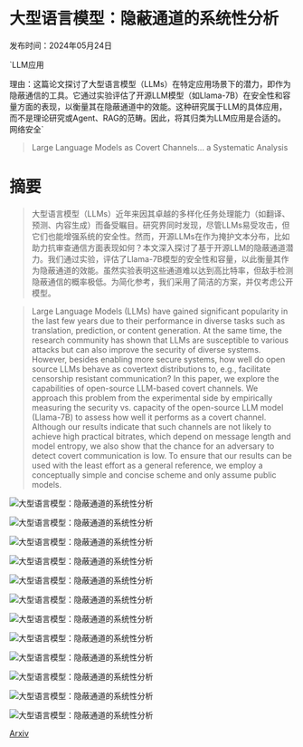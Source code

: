# 大型语言模型：隐蔽通道的系统性分析

发布时间：2024年05月24日

`LLM应用

理由：这篇论文探讨了大型语言模型（LLMs）在特定应用场景下的潜力，即作为隐蔽通信的工具。它通过实验评估了开源LLM模型（如Llama-7B）在安全性和容量方面的表现，以衡量其在隐蔽通道中的效能。这种研究属于LLM的具体应用，而不是理论研究或Agent、RAG的范畴。因此，将其归类为LLM应用是合适的。` `网络安全`

> Large Language Models as Covert Channels... a Systematic Analysis

# 摘要

> 大型语言模型（LLMs）近年来因其卓越的多样化任务处理能力（如翻译、预测、内容生成）而备受瞩目。研究界同时发现，尽管LLMs易受攻击，但它们也能增强系统的安全性。然而，开源LLMs在作为掩护文本分布，比如助力抗审查通信方面表现如何？本文深入探讨了基于开源LLM的隐蔽通道潜力。我们通过实验，评估了Llama-7B模型的安全性和容量，以此衡量其作为隐蔽通道的效能。虽然实验表明这些通道难以达到高比特率，但敌手检测隐蔽通信的概率极低。为简化参考，我们采用了简洁的方案，并仅考虑公开模型。

> Large Language Models (LLMs) have gained significant popularity in the last few years due to their performance in diverse tasks such as translation, prediction, or content generation. At the same time, the research community has shown that LLMs are susceptible to various attacks but can also improve the security of diverse systems. However, besides enabling more secure systems, how well do open source LLMs behave as covertext distributions to, e.g., facilitate censorship resistant communication?
  In this paper, we explore the capabilities of open-source LLM-based covert channels. We approach this problem from the experimental side by empirically measuring the security vs. capacity of the open-source LLM model (Llama-7B) to assess how well it performs as a covert channel. Although our results indicate that such channels are not likely to achieve high practical bitrates, which depend on message length and model entropy, we also show that the chance for an adversary to detect covert communication is low. To ensure that our results can be used with the least effort as a general reference, we employ a conceptually simple and concise scheme and only assume public models.

![大型语言模型：隐蔽通道的系统性分析](../../../paper_images/2405.15652/x1.png)

![大型语言模型：隐蔽通道的系统性分析](../../../paper_images/2405.15652/x2.png)

![大型语言模型：隐蔽通道的系统性分析](../../../paper_images/2405.15652/x3.png)

![大型语言模型：隐蔽通道的系统性分析](../../../paper_images/2405.15652/x4.png)

![大型语言模型：隐蔽通道的系统性分析](../../../paper_images/2405.15652/x5.png)

![大型语言模型：隐蔽通道的系统性分析](../../../paper_images/2405.15652/x6.png)

![大型语言模型：隐蔽通道的系统性分析](../../../paper_images/2405.15652/x7.png)

![大型语言模型：隐蔽通道的系统性分析](../../../paper_images/2405.15652/x8.png)

![大型语言模型：隐蔽通道的系统性分析](../../../paper_images/2405.15652/x9.png)

![大型语言模型：隐蔽通道的系统性分析](../../../paper_images/2405.15652/x10.png)

![大型语言模型：隐蔽通道的系统性分析](../../../paper_images/2405.15652/x11.png)

![大型语言模型：隐蔽通道的系统性分析](../../../paper_images/2405.15652/x12.png)

[Arxiv](https://arxiv.org/abs/2405.15652)